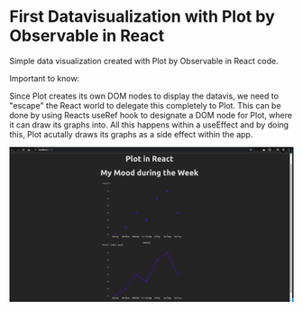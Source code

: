# First Datavisualization with Plot by Observable in React

Simple data visualization created with Plot by Observable in React code.

Important to know:

Since Plot creates its own DOM nodes to display the datavis, we need to "escape" the React world to delegate this completely to Plot.
This can be done by using Reacts useRef hook to designate a DOM node for Plot, where it can draw its graphs into.
All this happens within a useEffect and by doing this, Plot acutally draws its graphs as a side effect within the app.

![Projektvorschau](./ScreenshotsPlotCharts.png)
